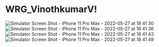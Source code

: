# WRG_VinothkumarV!
![Simulator Screen Shot - iPhone 11 Pro Max - 2022-05-27 at 18 41 30](https://user-images.githubusercontent.com/26534711/170706216-e62da422-8b05-4d7c-be91-58ba560e59a9.png)
![Simulator Screen Shot - iPhone 11 Pro Max - 2022-05-27 at 18 41 36](https://user-images.githubusercontent.com/26534711/170706049-929cc7ae-61f0-4cc9-b78d-91a8a0983d66.png)
![Simulator Screen Shot - iPhone 11 Pro Max - 2022-05-27 at 18 41 43](https://user-images.githubusercontent.com/26534711/170706067-e1698360-fe99-4709-a4aa-66609d55e53b.png)
![Simulator Screen Shot - iPhone 11 Pro Max - 2022-05-27 at 18 41 49](https://user-images.githubusercontent.com/26534711/170706074-36270785-6a6e-41c7-a66d-bdff4e0f1bc0.png)
